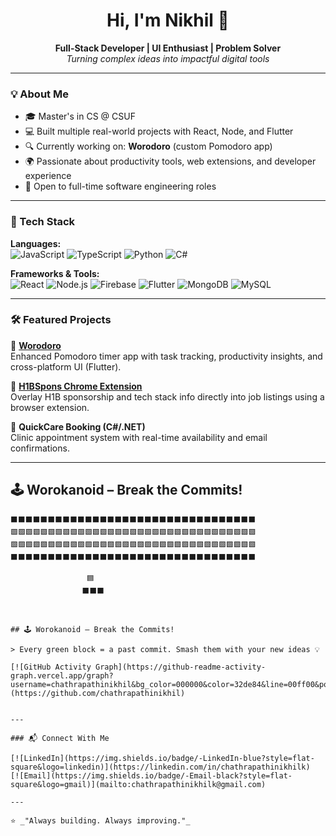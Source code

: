 <h1 align="center">Hi, I'm Nikhil 👋</h1>

<p align="center">
  <b>Full-Stack Developer | UI Enthusiast | Problem Solver</b><br/>
  <i>Turning complex ideas into impactful digital tools</i>
</p>

---

### 💡 About Me

- 🎓 Master's in CS @ CSUF  
- 💻 Built multiple real-world projects with React, Node, and Flutter  
- 🔍 Currently working on: **Worodoro** (custom Pomodoro app)  
- 🌍 Passionate about productivity tools, web extensions, and developer experience  
- 🚀 Open to full-time software engineering roles

---

### 🔧 Tech Stack

**Languages:**  
![JavaScript](https://img.shields.io/badge/-JavaScript-black?style=flat-square&logo=javascript)
![TypeScript](https://img.shields.io/badge/-TypeScript-black?style=flat-square&logo=typescript)
![Python](https://img.shields.io/badge/-Python-black?style=flat-square&logo=python)
![C#](https://img.shields.io/badge/-C%23-black?style=flat-square&logo=c-sharp)

**Frameworks & Tools:**  
![React](https://img.shields.io/badge/-React-black?style=flat-square&logo=react)
![Node.js](https://img.shields.io/badge/-Node.js-black?style=flat-square&logo=node.js)
![Firebase](https://img.shields.io/badge/-Firebase-black?style=flat-square&logo=firebase)
![Flutter](https://img.shields.io/badge/-Flutter-black?style=flat-square&logo=flutter)
![MongoDB](https://img.shields.io/badge/-MongoDB-black?style=flat-square&logo=mongodb)
![MySQL](https://img.shields.io/badge/-MySQL-black?style=flat-square&logo=mysql)

---

### 🛠️ Featured Projects

📌 **[Worodoro](https://github.com/chathrapathinikhil/Workodoro)**  
Enhanced Pomodoro timer app with task tracking, productivity insights, and cross-platform UI (Flutter).

📌 **[H1BSpons Chrome Extension](https://github.com/chathrapathinikhil/H1BSpons)**  
Overlay H1B sponsorship and tech stack info directly into job listings using a browser extension.

📌 **QuickCare Booking (C#/.NET)**  
Clinic appointment system with real-time availability and email confirmations.

---

## 🕹️ Worokanoid – Break the Commits!

```text
⬛⬛⬛⬛⬛⬛⬛⬛⬛⬛⬛⬛⬛⬛⬛⬛⬛⬛⬛⬛⬛⬛⬛⬛⬛⬛⬛⬛⬛⬛⬛⬛⬛
🟩🟩🟩🟩🟩🟩🟩🟩🟩🟩🟩🟩🟩🟩🟩🟩🟩🟩🟩🟩🟩🟩🟩🟩🟩🟩🟩🟩🟩🟩🟩🟩🟩
🟩🟩🟩🟩🟩🟩🟩🟩🟩🟩🟩🟩🟩🟩🟩🟩🟩🟩🟩🟩🟩🟩🟩🟩🟩🟩🟩🟩🟩🟩🟩🟩🟩
⬛⬛⬛⬛⬛⬛⬛⬛⬛⬛⬛⬛⬛⬛⬛⬛⬛⬛⬛⬛⬛⬛⬛⬛⬛⬛⬛⬛⬛⬛⬛⬛⬛

                 🟦
                ⬛⬛⬛



## 🕹️ Worokanoid – Break the Commits!

> Every green block = a past commit. Smash them with your new ideas 💡

[![GitHub Activity Graph](https://github-readme-activity-graph.vercel.app/graph?username=chathrapathinikhil&bg_color=000000&color=32de84&line=00ff00&point=00ff00&area=true&hide_border=true)](https://github.com/chathrapathinikhil)


---

### 📬 Connect With Me

[![LinkedIn](https://img.shields.io/badge/-LinkedIn-blue?style=flat-square&logo=linkedin)](https://linkedin.com/in/chathrapathinikhilk)
[![Email](https://img.shields.io/badge/-Email-black?style=flat-square&logo=gmail)](mailto:chathrapathinikhilk@gmail.com)

---

⭐ _"Always building. Always improving."_  
